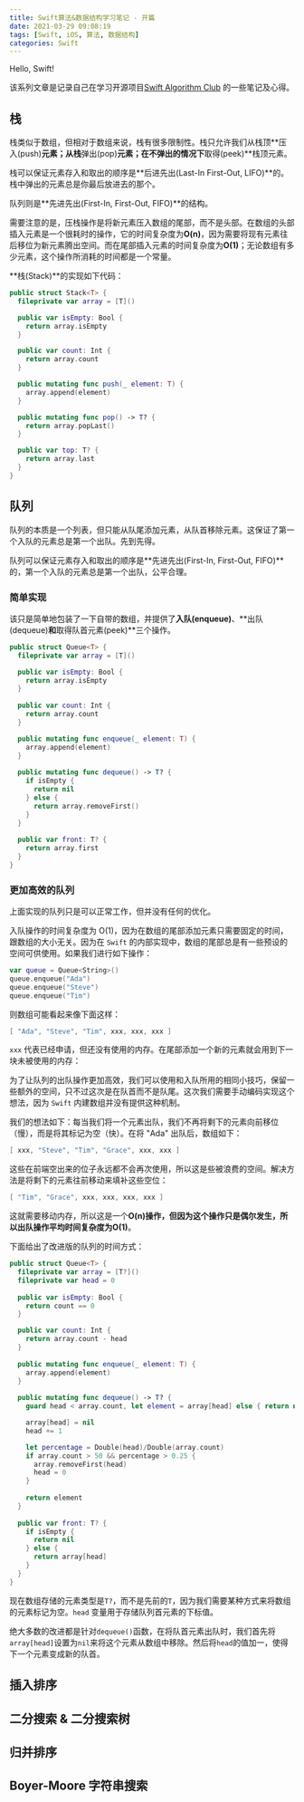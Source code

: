 ```yaml
---
title: Swift算法&数据结构学习笔记 - 开篇
date: 2021-03-29 09:08:19
tags: [Swift, iOS, 算法, 数据结构]
categories: Swift
---
```


Hello, Swift!

该系列文章是记录自己在学习开源项目[Swift Algorithm Club](https://github.com/raywenderlich/swift-algorithm-club) 的一些笔记及心得。

## 栈

栈类似于数组，但相对于数组来说，栈有很多限制性。栈只允许我们从栈顶**压入(push)**元素；从栈**弹出(pop)**元素；在不弹出的情况下**取得(peek)**栈顶元素。

栈可以保证元素存入和取出的顺序是**后进先出(Last-In First-Out, LIFO)**的。栈中弹出的元素总是你最后放进去的那个。

队列则是**先进先出(First-In, First-Out, FIFO)**的结构。

需要注意的是，压栈操作是将新元素压入数组的尾部，而不是头部。在数组的头部插入元素是一个很耗时的操作，它的时间复杂度为**O(n)**，因为需要将现有元素往后移位为新元素腾出空间。而在尾部插入元素的时间复杂度为**O(1)**；无论数组有多少元素，这个操作所消耗的时间都是一个常量。

**栈(Stack)**的实现如下代码：
```swift
public struct Stack<T> {
  fileprivate var array = [T]()

  public var isEmpty: Bool {
    return array.isEmpty
  }

  public var count: Int {
    return array.count
  }

  public mutating func push(_ element: T) {
    array.append(element)
  }

  public mutating func pop() -> T? {
    return array.popLast()
  }

  public var top: T? {
    return array.last
  }
}
```

## 队列

队列的本质是一个列表，但只能从队尾添加元素，从队首移除元素。这保证了第一个入队的元素总是第一个出队。先到先得。

队列可以保证元素存入和取出的顺序是**先进先出(First-In, First-Out, FIFO)**的，第一个入队的元素总是第一个出队，公平合理。

### 简单实现

该只是简单地包装了一下自带的数组，并提供了**入队(enqueue)**、**出队(dequeue)**和**取得队首元素(peek)**三个操作。

```swift
public struct Queue<T> {
  fileprivate var array = [T]()

  public var isEmpty: Bool {
    return array.isEmpty
  }
  
  public var count: Int {
    return array.count
  }

  public mutating func enqueue(_ element: T) {
    array.append(element)
  }
  
  public mutating func dequeue() -> T? {
    if isEmpty {
      return nil
    } else {
      return array.removeFirst()
    }
  }
  
  public var front: T? {
    return array.first
  }
}
```

### 更加高效的队列

上面实现的队列只是可以正常工作，但并没有任何的优化。

入队操作的时间复杂度为 O(1)，因为在数组的尾部添加元素只需要固定的时间，跟数组的大小无关。因为在 `Swift` 的内部实现中，数组的尾部总是有一些预设的空间可供使用。如果我们进行如下操作：

```swift
var queue = Queue<String>()
queue.enqueue("Ada")
queue.enqueue("Steve")
queue.enqueue("Tim")
```

则数组可能看起来像下面这样：

```swift
[ "Ada", "Steve", "Tim", xxx, xxx, xxx ]
```

`xxx` 代表已经申请，但还没有使用的内存。在尾部添加一个新的元素就会用到下一块未被使用的内存：

为了让队列的出队操作更加高效，我们可以使用和入队所用的相同小技巧，保留一些额外的空间，只不过这次是在队首而不是队尾。这次我们需要手动编码实现这个想法，因为 `Swift` 内建数组并没有提供这种机制。

我们的想法如下：每当我们将一个元素出队，我们不再将剩下的元素向前移位（慢），而是将其标记为空（快）。在将 "Ada" 出队后，数组如下：

```swift
[ xxx, "Steve", "Tim", "Grace", xxx, xxx ]
```

这些在前端空出来的位子永远都不会再次使用，所以这是些被浪费的空间。解决方法是将剩下的元素往前移动来填补这些空位：

```swift
[ "Tim", "Grace", xxx, xxx, xxx, xxx ]
```

这就需要移动内存，所以这是一个**O(n)**操作，但因为这个操作只是偶尔发生，所以出队操作平均时间复杂度为**O(1)**。

下面给出了改进版的队列的时间方式：

```swift
public struct Queue<T> {
  fileprivate var array = [T?]()
  fileprivate var head = 0
  
  public var isEmpty: Bool {
    return count == 0
  }

  public var count: Int {
    return array.count - head
  }
  
  public mutating func enqueue(_ element: T) {
    array.append(element)
  }
  
  public mutating func dequeue() -> T? {
    guard head < array.count, let element = array[head] else { return nil }

    array[head] = nil
    head += 1

    let percentage = Double(head)/Double(array.count)
    if array.count > 50 && percentage > 0.25 {
      array.removeFirst(head)
      head = 0
    }
    
    return element
  }
  
  public var front: T? {
    if isEmpty {
      return nil
    } else {
      return array[head]
    }
  }
}
```

现在数组存储的元素类型是`T?`，而不是先前的`T`，因为我们需要某种方式来将数组的元素标记为空。`head` 变量用于存储队列首元素的下标值。

绝大多数的改进都是针对`dequeue()`函数，在将队首元素出队时，我们首先将`array[head]`设置为`nil`来将这个元素从数组中移除。然后将`head`的值加一，使得下一个元素变成新的队首。

## 插入排序
## 二分搜索 & 二分搜索树
## 归并排序
## Boyer-Moore 字符串搜索